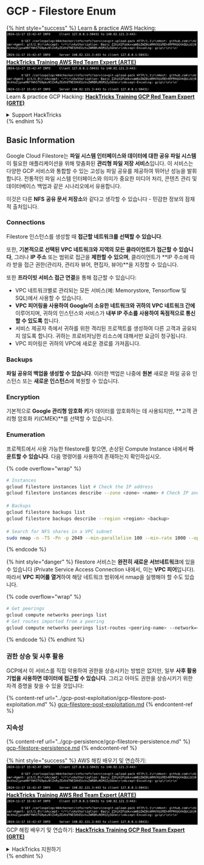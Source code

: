# GCP - Filestore Enum

{% hint style="success" %}
Learn & practice AWS Hacking:<img src="../../../.gitbook/assets/image (1).png" alt="" data-size="line">[**HackTricks Training AWS Red Team Expert (ARTE)**](https://training.hacktricks.xyz/courses/arte)<img src="../../../.gitbook/assets/image (1).png" alt="" data-size="line">\
Learn & practice GCP Hacking: <img src="../../../.gitbook/assets/image (2).png" alt="" data-size="line">[**HackTricks Training GCP Red Team Expert (GRTE)**<img src="../../../.gitbook/assets/image (2).png" alt="" data-size="line">](https://training.hacktricks.xyz/courses/grte)

<details>

<summary>Support HackTricks</summary>

* Check the [**subscription plans**](https://github.com/sponsors/carlospolop)!
* **Join the** 💬 [**Discord group**](https://discord.gg/hRep4RUj7f) or the [**telegram group**](https://t.me/peass) or **follow** us on **Twitter** 🐦 [**@hacktricks\_live**](https://twitter.com/hacktricks\_live)**.**
* **Share hacking tricks by submitting PRs to the** [**HackTricks**](https://github.com/carlospolop/hacktricks) and [**HackTricks Cloud**](https://github.com/carlospolop/hacktricks-cloud) github repos.

</details>
{% endhint %}

## Basic Information

Google Cloud Filestore는 **파일 시스템 인터페이스와 데이터에 대한 공유 파일 시스템**이 필요한 애플리케이션을 위해 맞춤화된 **관리형 파일 저장 서비스**입니다. 이 서비스는 다양한 GCP 서비스와 통합할 수 있는 고성능 파일 공유를 제공하여 뛰어난 성능을 발휘합니다. 전통적인 파일 시스템 인터페이스와 의미가 중요한 미디어 처리, 콘텐츠 관리 및 데이터베이스 백업과 같은 시나리오에서 유용합니다.

이것은 다른 **NFS** **공유 문서 저장소**와 같다고 생각할 수 있습니다 - 민감한 정보의 잠재적 출처입니다.

### Connections

Filestore 인스턴스를 생성할 때 **접근할 네트워크를 선택할 수 있습니다**.

또한, **기본적으로 선택된 VPC 네트워크와 지역의 모든 클라이언트가 접근할 수 있습니다**, 그러나 **IP 주소** 또는 범위로 접근을 **제한할 수 있으며**, 클라이언트가 **IP 주소에 따라 받을 접근 권한(관리자, 관리자 뷰어, 편집자, 뷰어)**을 지정할 수 있습니다.

또한 **프라이빗 서비스 접근 연결**을 통해 접근할 수 있습니다:

* VPC 네트워크별로 관리되는 모든 서비스(예: Memorystore, Tensorflow 및 SQL)에서 사용할 수 있습니다.
* **VPC 피어링을 사용하여 Google이 소유한 네트워크와 귀하의 VPC 네트워크 간에** 이루어지며, 귀하의 인스턴스와 서비스가 **내부 IP 주소를 사용하여 독점적으로 통신할 수 있도록** 합니다.
* 서비스 제공자 측에서 귀하를 위한 격리된 프로젝트를 생성하여 다른 고객과 공유되지 않도록 합니다. 귀하는 프로비저닝한 리소스에 대해서만 요금이 청구됩니다.
* VPC 피어링은 귀하의 VPC에 새로운 경로를 가져옵니다.

### Backups

**파일 공유의 백업을 생성할 수 있습니다**. 이러한 백업은 나중에 **원본** 새로운 파일 공유 인스턴스 또는 **새로운 인스턴스**에 복원할 수 있습니다.

### Encryption

기본적으로 **Google 관리형 암호화 키**가 데이터를 암호화하는 데 사용되지만, **고객 관리형 암호화 키(CMEK)**를 선택할 수 있습니다.

### Enumeration

프로젝트에서 사용 가능한 filestore를 찾으면, 손상된 Compute Instance 내에서 **마운트할 수 있습니다**. 다음 명령어를 사용하여 존재하는지 확인하십시오.

{% code overflow="wrap" %}
```bash
# Instances
gcloud filestore instances list # Check the IP address
gcloud filestore instances describe --zone <zone> <name> # Check IP and access restrictions

# Backups
gcloud filestore backups list
gcloud filestore backups describe --region <region> <backup>

# Search for NFS shares in a VPC subnet
sudo nmap -n -T5 -Pn -p 2049 --min-parallelism 100 --min-rate 1000 --open 10.99.160.2/20
```
{% endcode %}

{% hint style="danger" %}
filestore 서비스는 **완전히 새로운 서브네트워크**에 있을 수 있습니다 (Private Service Access Connection 내에서, 이는 **VPC 피어**입니다).\
따라서 **VPC 피어를 열거**하여 해당 네트워크 범위에서 nmap을 실행해야 할 수도 있습니다.

{% code overflow="wrap" %}
```bash
# Get peerings
gcloud compute networks peerings list
# Get routes imported from a peering
gcloud compute networks peerings list-routes <peering-name> --network=<network-name> --region=<region> --direction=INCOMING
```
{% endcode %}
{% endhint %}

### 권한 상승 및 사후 활용

GCP에서 이 서비스를 직접 악용하여 권한을 상승시키는 방법은 없지만, 일부 **사후 활용 기법을 사용하면 데이터에 접근할 수 있습니다**. 그리고 아마도 권한을 상승시키기 위한 자격 증명을 찾을 수 있을 것입니다:

{% content-ref url="../gcp-post-exploitation/gcp-filestore-post-exploitation.md" %}
[gcp-filestore-post-exploitation.md](../gcp-post-exploitation/gcp-filestore-post-exploitation.md)
{% endcontent-ref %}

### 지속성

{% content-ref url="../gcp-persistence/gcp-filestore-persistence.md" %}
[gcp-filestore-persistence.md](../gcp-persistence/gcp-filestore-persistence.md)
{% endcontent-ref %}

{% hint style="success" %}
AWS 해킹 배우기 및 연습하기:<img src="../../../.gitbook/assets/image (1).png" alt="" data-size="line">[**HackTricks Training AWS Red Team Expert (ARTE)**](https://training.hacktricks.xyz/courses/arte)<img src="../../../.gitbook/assets/image (1).png" alt="" data-size="line">\
GCP 해킹 배우기 및 연습하기: <img src="../../../.gitbook/assets/image (2).png" alt="" data-size="line">[**HackTricks Training GCP Red Team Expert (GRTE)**<img src="../../../.gitbook/assets/image (2).png" alt="" data-size="line">](https://training.hacktricks.xyz/courses/grte)

<details>

<summary>HackTricks 지원하기</summary>

* [**구독 계획**](https://github.com/sponsors/carlospolop) 확인하기!
* **💬 [**Discord 그룹**](https://discord.gg/hRep4RUj7f) 또는 [**텔레그램 그룹**](https://t.me/peass)에 참여하거나 **Twitter** 🐦 [**@hacktricks\_live**](https://twitter.com/hacktricks\_live)**를 팔로우하세요.**
* **[**HackTricks**](https://github.com/carlospolop/hacktricks) 및 [**HackTricks Cloud**](https://github.com/carlospolop/hacktricks-cloud) 깃허브 리포지토리에 PR을 제출하여 해킹 기법을 공유하세요.**

</details>
{% endhint %}
